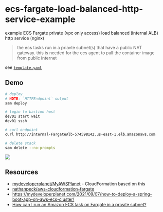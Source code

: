 # ecs-fargate-load-balanced-http-service-example

example ECS Fargate private (vpc only access) load balanced (internal ALB) http service (nginx)

> the ecs tasks run in a priavte subnet(s) that have a public NAT gateway.  this is needed for the ecs agent to pull the container image from public internet

see [`template.yaml`](template.yaml)

## Demo

```sh
# deploy
# NOTE: `HTTPEndpoint` output
sam deploy

# login to bastion host
dev01 start wait
dev01 sssh

# curl endpoint
curl http://internal-FargateAlb-574598142.us-east-1.elb.amazonaws.com

# delete stack
sam delete --no-prompts
```

![](https://www.evernote.com/l/AAE72tYSm_dIvKYlT4Hcd9dNcAwtdK5R-EkB/image.png)

## Resources

- [mydeveloperplanet/MyAWSPlanet](https://github.com/mydeveloperplanet/MyAWSPlanet) - CloudFormation based on this
- [nathanpeck/aws-cloudformation-fargate](https://github.com/nathanpeck/aws-cloudformation-fargate)
- <https://mydeveloperplanet.com/2021/09/07/how-to-deploy-a-spring-boot-app-on-aws-ecs-cluster/>
- [How can I run an Amazon ECS task on Fargate in a private subnet?](https://aws.amazon.com/premiumsupport/knowledge-center/ecs-fargate-tasks-private-subnet/)
